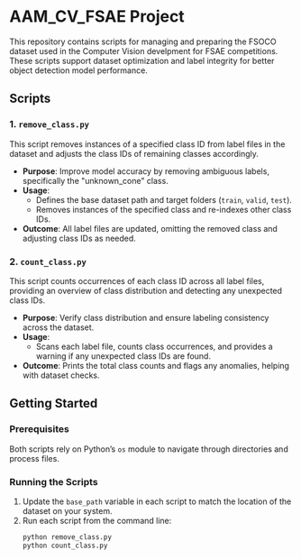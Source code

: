 # AAM_CV_FSAE Project

This repository contains scripts for managing and preparing the FSOCO dataset used in the Computer Vision develpment for FSAE competitions. These scripts support dataset optimization and label integrity for better object detection model performance.

## Scripts

### 1. `remove_class.py`
This script removes instances of a specified class ID from label files in the dataset and adjusts the class IDs of remaining classes accordingly.

- **Purpose**: Improve model accuracy by removing ambiguous labels, specifically the "unknown_cone" class.
- **Usage**:
  - Defines the base dataset path and target folders (`train`, `valid`, `test`).
  - Removes instances of the specified class and re-indexes other class IDs.
- **Outcome**: All label files are updated, omitting the removed class and adjusting class IDs as needed.

### 2. `count_class.py`
This script counts occurrences of each class ID across all label files, providing an overview of class distribution and detecting any unexpected class IDs.

- **Purpose**: Verify class distribution and ensure labeling consistency across the dataset.
- **Usage**:
  - Scans each label file, counts class occurrences, and provides a warning if any unexpected class IDs are found.
- **Outcome**: Prints the total class counts and flags any anomalies, helping with dataset checks.

## Getting Started

### Prerequisites
Both scripts rely on Python’s `os` module to navigate through directories and process files.

### Running the Scripts
1. Update the `base_path` variable in each script to match the location of the dataset on your system.
2. Run each script from the command line:
   ```bash
   python remove_class.py
   python count_class.py
